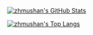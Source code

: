 [GITHUB_PROFILE]: https://github.com/ChasLui
[GITHUB_STATS_SRC]: https://github-readme-stats.vercel.app/api?username=chaslui&show_icons=true
[GITHUB_LANG_SRC]: https://github-readme-stats.vercel.app/api/top-langs/?username=chaslui&layout=compact

[![zhmushan's GitHub Stats][GITHUB_STATS_SRC]][GITHUB_PROFILE]

[![zhmushan's Top Langs][GITHUB_LANG_SRC]][GITHUB_PROFILE]
